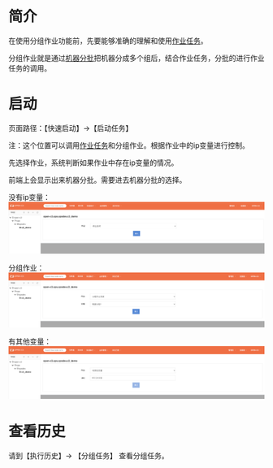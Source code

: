 # 简介

在使用分组作业功能前，先要能够准确的理解和使用[作业任务](/作业任务/README.md)。

分组作业就是通过[机器分批](/机器分批/README.md)把机器分成多个组后，结合作业任务，分批的进行作业任务的调用。

# 启动

页面路径：【快速启动】->【启动任务】

注：这个位置可以调用[作业任务](/作业任务/README.md)和分组作业。根据作业中的ip变量进行控制。

先选择作业，系统判断如果作业中存在ip变量的情况。

前端上会显示出来机器分批。需要进去机器分批的选择。

没有ip变量：
![没有ip变量](/分组作业/images/作业.png)

分组作业：
![分组作业](/分组作业/images/分组作业.png)

有其他变量：
![有其他变量](/分组作业/images/有其他变量.png)

# 查看历史

请到【执行历史】-> 【分组任务】 查看分组任务。